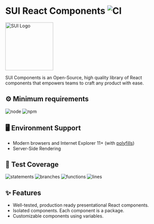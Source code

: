 # SUI React Components ![CI](https://github.com/SUI-Components/sui-components/workflows/CI/badge.svg)

<img src="https://avatars2.githubusercontent.com/u/13288987?s=200&v=4" alt="SUI Logo" width="150">

SUI Components is an Open-Source, high quality library of React components that empowers teams to craft any product with ease.

## ⚙️ Minimum requirements
![node](https://shields.io/badge/node-v16+-lightgray?logo=nodedotjs&logoWidth=20&style=for-the-badge)
![npm](https://shields.io/badge/npm-v7+-lightgrey?logo=npm&logoWidth=20&style=for-the-badge)

## 🖥 Environment Support

- Modern browsers and Internet Explorer 11+ (with [polyfills](https://github.com/SUI-Components/sui/tree/master/packages/sui-polyfills))
- Server-Side Rendering

## 🧪 Test Coverage

![statements](https://shields.io/badge/statements-72.11%25-orange)
![branches](https://shields.io/badge/branches-57.82%25-AA0000)
![functions](https://shields.io/badge/functions-59.56%25-AA0000)
![lines](https://shields.io/badge/lines-73.89%25-orange)

## ✨ Features

- Well-tested, production ready presentational React components.
- Isolated components. Each component is a package.
- Customizable components using variables.
